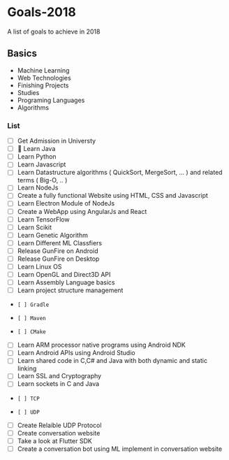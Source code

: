 # Goals-2018
A list of goals to achieve in 2018

## Basics
* Machine Learning
* Web Technologies
* Finishing Projects
* Studies
* Programing Languages
* Algorithms

### List
- [ ] Get Admission in Universty
- [ ] :pushpin: Learn Java
- [ ] Learn Python
- [ ] Learn Javascript
- [ ] Learn Datastructure algorithms ( QuickSort, MergeSort, ... ) and related terms ( Big-O, .. )
- [ ] Learn NodeJs
- [ ] Create a fully functional Website using HTML, CSS and Javascript
- [ ] Learn Electron Module of NodeJs
- [ ] Create a WebApp using AngularJs and React
- [ ] Learn TensorFlow
- [ ] Learn Scikit
- [ ] Learn Genetic Algorithm
- [ ] Learn Different ML Classfiers
- [ ] Release GunFire on Android
- [ ] Release GunFire on Desktop
- [ ] Learn Linux OS
- [ ] Learn OpenGL and Direct3D API
- [ ] Learn Assembly Language basics
- [ ] Learn project structure management
-     [ ] Gradle
-     [ ] Maven
-     [ ] CMake
- [ ] Learn ARM processor native programs using Android NDK
- [ ] Learn Android APIs using Android Studio
- [ ] Learn shared code in C,C# and Java with both dynamic and static linking
- [ ] Learn SSL and Cryptography
- [ ] Learn sockets in C and Java
-     [ ] TCP
-     [ ] UDP
- [ ] Create Relaible UDP Protocol
- [ ] Create conversation website
- [ ] Take a look at Flutter SDK
- [ ] Create a conversation bot using ML implement in conversation website
